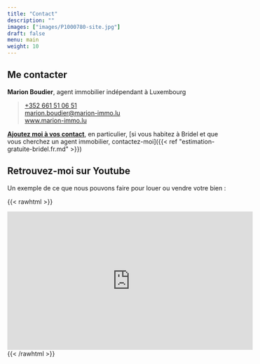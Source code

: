 ```yaml
---
title: "Contact"
description: ""
images: ["images/P1000780-site.jpg"]
draft: false
menu: main
weight: 10
---
```




## Me contacter

<b>Marion Boudier</b>, agent immobilier indépendant à Luxembourg

> <a href="tel:+352%20661%2051%2006%2051">+352 661 51 06 51</a> <br/>
> <a href="mailto:marion.boudier@marion-immo.lu" alt="Email">marion.boudier@marion-immo.lu</a> <br/>
> <a href="https://www.marion-immo.lu" >www.marion-immo.lu</a>   <br/>

<a href="/vcard/marion-boudier-remax.vcf" alt="VCard"><b>Ajoutez moi à vos contact</b></a>, en particulier, [si vous habitez à Bridel et que vous cherchez un agent immobilier, contactez-moi]({{< ref  "estimation-gratuite-bridel.fr.md" >}})

## Retrouvez-moi sur Youtube

Un exemple de ce que nous pouvons faire pour louer ou vendre votre bien : 

{{< rawhtml >}}
<div class="youtubevideowrap">
    <div class="video-container">
    <iframe width="560" height="315" src="https://www.youtube.com/embed/Y4GGS9TNRoI" frameborder="0" allow="accelerometer; autoplay; encrypted-media; gyroscope; picture-in-picture" allowfullscreen></iframe>
    </div>
</div>
{{< /rawhtml >}}
